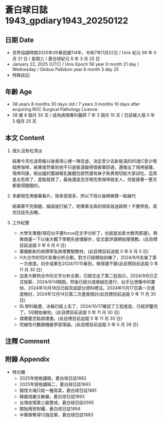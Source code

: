 [_metadata_:encoding]: - "utf-8"
[_metadata_:language]: - "zh-Hant-TW"
[_metadata_:fileformat]: - "markdown"
[_metadata_:MIME_type]: - "text/plain"
[_metadata_:markdown_version]: - "commonmark version 0.30"
[_metadata_:markdown_spec]: - "https://spec.commonmark.org/0.30/"

# 蒼白球日誌1943_gpdiary1943_20250122 #

## 日期 Date ##

* 世界協調時間2025年(中華民國114年，令和7年)1月22日 / Unix 紀元 56 年 0 月 21 日 / 星期三 / 蒼白球紀元 6 年 3 月 25 日
* January 22, 2025 (UTC) / Unix Epoch 56 year 0 month 21 day / Wednesday / Globus Pallidum year 6 month 3 day 25
* 特殊註記:

## 年齡 Age ##

* 38 years 8 months 30 days old / 7 years 3 months 10 days after acquiring ROC Surgical Pathology Licence
* 38 歲 8 個月 30 天 / 成為病理專科醫師 7 年 3 個月 10 天 / 日誌被入侵 0 年 3 個月 25 天

## 本文 Content ##

1. 很久沒有吃清淡

    結果今天吃波奇飯以後覺得心裡一陣空虛，決定至少去新裝潢的85度C至少喝個黑咖啡，結果居然看到他不只是裝潢變得很豪華舒適，還推出了現烤披薩，現烤司康，剛出爐的蔓越莓乳酪麵包居然還有妹子負責現切給大家試吃，這真是太危險了，差點就買了，最後還是忍住喝完黑咖啡就走人，但是接著一整天都覺得餓餓的。

2. 多虧現在用螢幕看片，效率高很多，所以下班以後稍微算一點線代

    結果算不完兩題，腦袋就打結了，矩陣乘法真的很容易迷路啊！不要熬夜，寫完日誌先去睡。

3. 工作紀要

    - 大學生專題(現在似乎要focus在文字分析了，也就是加拿大鮮肉那邊)。稍微商量一下以後大概下學期先放慢腳步，從文獻評讀開始慢慢教。(此目標目前追蹤 0 年 6 月 6 日)
    - 籌備嶄新的病理學及病理實驗教材。(此目標目前追蹤 0 年 6 月 0 日)
    - H大合作的切片影像分析企劃，對方已經開始訓練了，2024/9/9去催了第一次進度。初步成果在2024/11/15看到，做得還不錯(此目標目前追蹤 0 年 11 月 30 日)
    - 加拿大鮮肉合作的文字分析企劃，已經交出了第二批指示。2024/9月已正式發薪，2024/9/14開跑，然後已經分成兩組在進行，似乎比想像中的要快，2024年10月18日已經完成部分資料標注。2024年11月17日第一次進度檢討，2024年12月14日第二次進度檢討(此目標目前追蹤 0 年 11 月 30 日)
    - BL學科搬遷，冰箱已經上去了，2024/10/17確認了工程進度，已經評鑒完了，1月開始催他。(此目標目前追蹤 0 年 11 月 30 日)
    - 偶爾要念點病理書。(此目標目前追蹤 0 年 11 月 30 日)
    - 唸線性代數跟機器學習理論。(此目標目前追蹤 0 年 0 月 28 日)

## 注釋 Comment ##


## 附錄 Appendix ##

* 時光機
    - 2025年授袍講稿，蒼白球日誌1662
    - 2025年授袍講稿二，蒼白球日誌1663
    - 錯怪大埔只給一種青菜，蒼白球日誌1881
    - 韓國戒嚴又解嚴，蒼白球日誌1893
    - 台灣疫情第三級警戒，蒼白球日誌0595
    - 開始用安耐曬，蒼白球日誌1894
    - 中華隊奪得12強冠軍，蒼白球日誌1883
